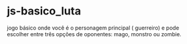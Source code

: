 # js-basico_luta
jogo básico onde você é o personagem principal ( guerreiro) e pode escolher entre três opções de oponentes: mago, monstro ou zombie.
